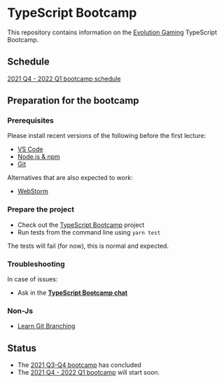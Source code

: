 # TypeScript Bootcamp

This repository contains information on the [Evolution Gaming](https://eng.evolutiongaming.com/) TypeScript Bootcamp.

## Schedule

[2021 Q4 - 2022 Q1 bootcamp schedule](Schedule.md)

## Preparation for the bootcamp

### Prerequisites

Please install recent versions of the following before the first lecture:
- [VS Code](https://code.visualstudio.com/)
- [Node.js & npm](https://nodejs.org/en/)
- [Git](https://git-scm.com/downloads)

Alternatives that are also expected to work:
- [WebStorm](https://www.jetbrains.com/webstorm/download/)

### Prepare the project

- Check out the [TypeScript Bootcamp](https://github.com/evolution-gaming/typescript-bootcamp) project
- Run tests from the command line using `yarn test`

The tests will fail (for now), this is normal and expected.

### Troubleshooting

In case of issues:
- Ask in the **[TypeScript Bootcamp chat](https://gitter.im/evolution-ts-bootcamp/community)**

### Non-Js

- [Learn Git Branching](https://learngitbranching.js.org/)

## Status

* The [2021 Q3-Q4 bootcamp](/presentations/2021-q2-q3/Schedule.md) has concluded
* The [2021 Q4 - 2022 Q1 bootcamp](Schedule.md) will start soon.
